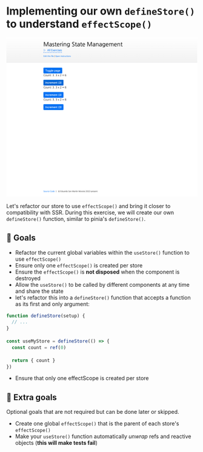 # Implementing our own `defineStore()` to understand `effectScope()`

<picture>
  <source srcset="./.internal/screenshot-dark.png" media="(prefers-color-scheme: dark)">
  <img src="./.internal/screenshot-light.png">
</picture>

Let's refactor our store to use `effectScope()` and bring it closer to compatibility with SSR. During this exercise, we
will create our own `defineStore()` function, similar to pinia's `defineStore()`.

## 🎯 Goals

- Refactor the current global variables within the `useStore()` function to use `effectScope()`
- Ensure only one `effectScope()` is created per store
- Ensure the `effectScope()` is **not disposed** when the component is destroyed
- Allow the `useStore()` to be called by different components at any time and share the state
- let's refactor this into a `defineStore()` function that accepts a function as its first and only argument:

```js
function defineStore(setup) {
  // ...
}

const useMyStore = defineStore(() => {
  const count = ref(0)

  return { count }
})
```

- Ensure that only one effectScope is created per store

## 💪 Extra goals

Optional goals that are not required but can be done later or skipped.

- Create one global `effectScope()` that is the parent of each store's `effectScope()`
- Make your `useStore()` function automatically _unwrap_ refs and reactive objects (**this will make tests fail**)
